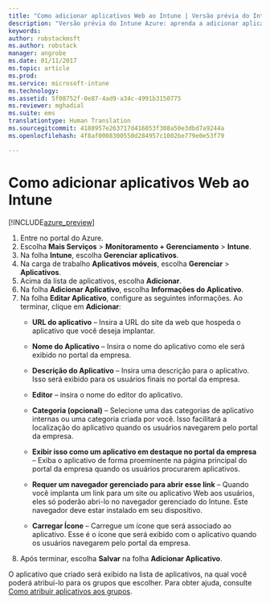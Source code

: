 ```yaml
---
title: "Como adicionar aplicativos Web ao Intune | Versão prévia do Intune Azure | Microsoft Docs"
description: "Versão prévia do Intune Azure: aprenda a adicionar aplicativos Web ao Intune."
keywords: 
author: robstackmsft
ms.author: robstack
manager: angrobe
ms.date: 01/11/2017
ms.topic: article
ms.prod: 
ms.service: microsoft-intune
ms.technology: 
ms.assetid: 5f08752f-0e87-4ad9-a34c-4991b3150775
ms.reviewer: mghadial
ms.suite: ems
translationtype: Human Translation
ms.sourcegitcommit: 4188957e263717d416853f308a50e3dbd7a9244a
ms.openlocfilehash: 4f8af0008300550d284957c1002be779e0e53f79

---
```


# <a name="how-to-add-web-apps-to-intune"></a>Como adicionar aplicativos Web ao Intune

[!INCLUDE[azure_preview](../includes/azure_preview.md)]

1. Entre no portal do Azure.
2. Escolha **Mais Serviços** > **Monitoramento + Gerenciamento** > **Intune**.
3. Na folha **Intune**, escolha **Gerenciar aplicativos**.
4. Na carga de trabalho **Aplicativos móveis**, escolha **Gerenciar** > **Aplicativos**.
5. Acima da lista de aplicativos, escolha **Adicionar**.
6. Na folha **Adicionar Aplicativo**, escolha **Informações do Aplicativo**.
7. Na folha **Editar Aplicativo**, configure as seguintes informações. Ao terminar, clique em **Adicionar**:
    - **URL do aplicativo** – Insira a URL do site da web que hospeda o aplicativo que você deseja implantar.
    - **Nome do Aplicativo** – Insira o nome do aplicativo como ele será exibido no portal da empresa.
    - **Descrição do Aplicativo** – Insira uma descrição para o aplicativo. Isso será exibido para os usuários finais no portal da empresa.
    - **Editor** – insira o nome do editor do aplicativo.
    - **Categoria (opcional)** – Selecione uma das categorias de aplicativo internas ou uma categoria criada por você. Isso facilitará a localização do aplicativo quando os usuários navegarem pelo portal da empresa.

    - **Exibir isso como um aplicativo em destaque no portal da empresa** – Exiba o aplicativo de forma proeminente na página principal do portal da empresa quando os usuários procurarem aplicativos.
    - **Requer um navegador gerenciado para abrir esse link** – Quando você implanta um link para um site ou aplicativo Web aos usuários, eles só poderão abri-lo no navegador gerenciado do Intune. Este navegador deve estar instalado em seu dispositivo.
    - **Carregar Ícone** – Carregue um ícone que será associado ao aplicativo. Esse é o ícone que será exibido com o aplicativo quando os usuários navegarem pelo portal da empresa.
8. Após terminar, escolha **Salvar** na folha **Adicionar Aplicativo**.

O aplicativo que criado será exibido na lista de aplicativos, na qual você poderá atribuí-lo para os grupos que escolher. Para obter ajuda, consulte [Como atribuir aplicativos aos grupos](/intune-azure/manage-apps/deploy-apps).


<!--HONumber=Feb17_HO1-->


